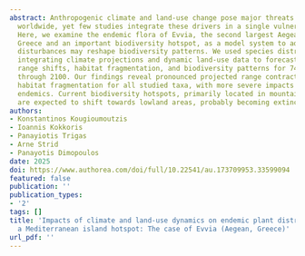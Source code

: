 ```yaml
---
abstract: Anthropogenic climate and land-use change pose major threats to island floras
  worldwide, yet few studies integrate these drivers in a single vulnerability assessment.
  Here, we examine the endemic flora of Evvia, the second largest Aegean island in
  Greece and an important biodiversity hotspot, as a model system to address how these
  disturbances may reshape biodiversity patterns. We used species distribution models
  integrating climate projections and dynamic land-use data to forecast potential
  range shifts, habitat fragmentation, and biodiversity patterns for 74 endemic taxa
  through 2100. Our findings reveal pronounced projected range contractions and increased
  habitat fragmentation for all studied taxa, with more severe impacts on single-island
  endemics. Current biodiversity hotspots, primarily located in mountainous regions,
  are expected to shift towards lowland areas, probably becoming extinction …
authors:
- Konstantinos Kougioumoutzis
- Ioannis Kokkoris
- Panayiotis Trigas
- Arne Strid
- Panayotis Dimopoulos
date: 2025
doi: https://www.authorea.com/doi/full/10.22541/au.173709953.33599094
featured: false
publication: ''
publication_types:
- '2'
tags: []
title: 'Impacts of climate and land-use dynamics on endemic plant distributions in
  a Mediterranean island hotspot: The case of Evvia (Aegean, Greece)'
url_pdf: ''
---
```

